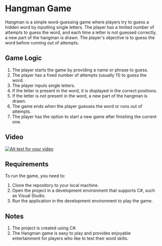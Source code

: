 # Hangman Game

Hangman is a simple word-guessing game where players try to guess a hidden word by inputting single letters. The player has a limited number of attempts to guess the word, and each time a letter is not guessed correctly, a new part of the hangman is drawn. The player's objective is to guess the word before running out of attempts.

## Game Logic

1. The player starts the game by providing a name or phrase to guess.
2. The player has a fixed number of attempts (usually 11) to guess the word.
3. The player inputs single letters.
4. If the letter is present in the word, it is displayed in the correct positions.
5. If the letter is not present in the word, a new part of the hangman is drawn.
6. The game ends when the player guesses the word or runs out of attempts.
7. The player has the option to start a new game after finishing the current one.

## Video

[![Alt text for your video](http://img.youtube.com/vi/BVBBfVC3698/0.jpg)](http://www.youtube.com/watch?v=BVBBfVC3698)


## Requirements

To run the game, you need to:

1. Clone the repository to your local machine.
2. Open the project in a development environment that supports C#, such as Visual Studio.
3. Run the application in the development environment to play the game.

## Notes

1. The project is created using C#.
2. The Hangman game is easy to play and provides enjoyable entertainment for players who like to test their word skills.
